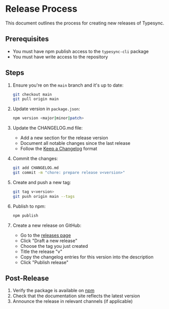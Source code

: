 # Release Process

This document outlines the process for creating new releases of Typesync.

## Prerequisites

- You must have npm publish access to the `typesync-cli` package
- You must have write access to the repository

## Steps

1. Ensure you're on the `main` branch and it's up to date:

   ```bash
   git checkout main
   git pull origin main
   ```

2. Update version in `package.json`:

   ```bash
   npm version <major|minor|patch>
   ```

3. Update the CHANGELOG.md file:

   - Add a new section for the release version
   - Document all notable changes since the last release
   - Follow the [Keep a Changelog](https://keepachangelog.com/) format

4. Commit the changes:

   ```bash
   git add CHANGELOG.md
   git commit -m "chore: prepare release v<version>"
   ```

5. Create and push a new tag:

   ```bash
   git tag v<version>
   git push origin main --tags
   ```

6. Publish to npm:

   ```bash
   npm publish
   ```

7. Create a new release on GitHub:
   - Go to the [releases page](https://github.com/kafkas/typesync/releases)
   - Click "Draft a new release"
   - Choose the tag you just created
   - Title the release "v<version>"
   - Copy the changelog entries for this version into the description
   - Click "Publish release"

## Post-Release

1. Verify the package is available on [npm](https://www.npmjs.com/package/typesync-cli)
2. Check that the documentation site reflects the latest version
3. Announce the release in relevant channels (if applicable)
